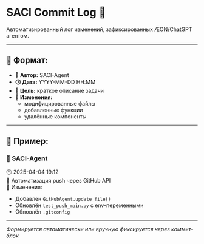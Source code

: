 # SACI Commit Log 📘

Автоматизированный лог изменений, зафиксированных ÆON/ChatGPT агентом.

---

## 📌 Формат:
- **🧠 Автор:** SACI-Agent
- **🕒 Дата:** YYYY-MM-DD HH:MM
- **🎯 Цель:** краткое описание задачи
- **🔄 Изменения:**
  - модифицированные файлы
  - добавленные функции
  - удалённые компоненты

---

## 🔹 Пример:

### 🧠 SACI-Agent
🕒 2025-04-04 19:12  
🎯 Автоматизация push через GitHub API  
🔄 Изменения:
- Добавлен `GitHubAgent.update_file()`
- Обновлён `test_push_main.py` с env-переменными
- Обновлён `.gitconfig`

---

_Формируется автоматически или вручную фиксируется через коммит-блок_
